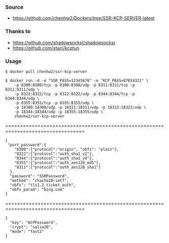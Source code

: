 ### Source
- https://github.com/chenhw2/Dockers/tree/SSR-KCP-SERVER-latest
  
### Thanks to
- https://github.com/shadowsocksr/shadowsocksr
- https://github.com/xtaci/kcptun
  
### Usage
```
$ docker pull chenhw2/ssr-kcp-server

$ docker run -d -e "SSR_PASS=12345678" -e "KCP_PASS=87654321" \
    -p 8300:8300/tcp -p 8300:8300/udp -p 8311:8311/tcp -p 8311:8311/udp \
    -p 8322:8322/tcp -p 8322:8322/udp -p 8344:8344/tcp -p 8344:8344/udp \
    -p 8355:8355/tcp -p 8355:8355/udp \
    -p 18300:18300/udp -p 18311:18311/udp -p 18322:18322/udp \
    -p 18344:18344/udp -p 18355:18355/udp \
    chenhw2/ssr-kcp-server
```
=================================================================================
```
{
 "port_password":{
    "8300":{"protocol":"origin", "obfs": "plain"},
    "8322":{"protocol":"auth_sha1_v2"},
    "8344":{"protocol":"auth_sha1_v4"},
    "8355":{"protocol":"auth_aes128_md5"},
    "8311":{"protocol":"auth_aes128_sha1"}
  },
  "password": "SSRPassword",
  "method": "chacha20-ietf",
  "obfs": "tls1.2_ticket_auth",
  "obfs_param": "bing.com"
}
```
=================================================================================
```
{
  "key": "KCPPassword",
  "crypt": "salsa20",
  "mode": "fast2"
}
```
